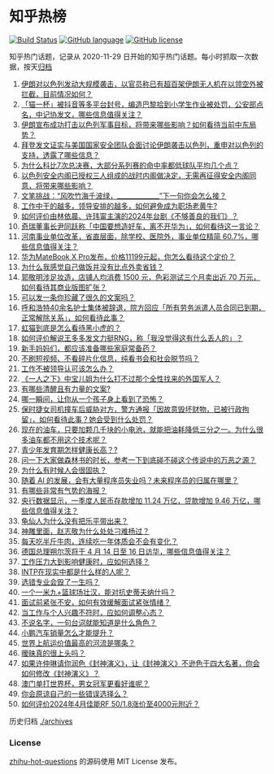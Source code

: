 # 知乎热榜
[![Build Status](https://github.com/ToWeLong/zhihu-hot-questions/workflows/CI/badge.svg)](https://github.com/ToWeLong/zhihu-hot-questions/actions)
[![GitHub language](https://img.shields.io/badge/language-golang-orange.svg)](https://golang.org/)
[![GitHub license](https://img.shields.io/github/license/ToWeLong/zhihu-hot-questions)](https://github.com/ToWeLong/zhihu-hot-questions/blob/main/LICENSE)

知乎热门话题，记录从 2020-11-29 日开始的知乎热门话题。每小时抓取一次数据，按天[归档](./archives)

<!-- BEGIN -->

1. [伊朗对以色列发动大规模袭击，以官员称已有超百架伊朗无人机在以领空外被拦截，目前情况如何？](https://www.zhihu.com/question/652881800)
1. [「猫一杯」被抖音等多平台封号，编造巴黎拾到小学生作业被处罚，公安部点名，中记协发文，哪些信息值得关注？](https://www.zhihu.com/question/652840437)
1. [伊朗宣布成功打击以色列军事目标，将带来哪些影响？如何看待当前中东局势？](https://www.zhihu.com/question/652882342)
1. [拜登发文证实与美国国家安全团队会面讨论伊朗袭击以色列，重申对以色列的支持，透露了哪些信息？](https://www.zhihu.com/question/652882778)
1. [为什么科比7次总决赛，大部分系列赛的命中率都低球队平均几个点？](https://www.zhihu.com/question/652576202)
1. [以色列安全内阁已授权三人组成的战时内阁做决定，无需再征得安全内阁同意，将带来哪些影响？](https://www.zhihu.com/question/652885459)
1. [文笔挑战：“风吹竹海千波绿，_____________”下一句你会怎么接？](https://www.zhihu.com/question/652686992)
1. [工作中干的越多，领导安排的越多，如何避免成为职场老黄牛?](https://www.zhihu.com/question/652819134)
1. [如何评价由林依晨、许玮甯主演的2024年台剧《不够善良的我们》？](https://www.zhihu.com/question/651525858)
1. [奇瑞董事长尹同跃称「中国要想造好车，离不开华为」，如何看待这一言论？](https://www.zhihu.com/question/652686161)
1. [河南事业单位改革，省直层面，除学校、医院外，事业单位精简 60.7%，哪些信息值得关注？](https://www.zhihu.com/question/652809528)
1. [华为MateBook X Pro发布，价格11199元起，你怎么看待这个定价？](https://www.zhihu.com/question/652634192)
1. [为什么我感觉自己做饭并没有比点外卖省钱？](https://www.zhihu.com/question/438496778)
1. [郭敬明涉足妆造，店铺人均消费 1500 元，色彩测试三个月卖出近 70 万元，如何看待其商业版图扩张？](https://www.zhihu.com/question/652797174)
1. [可以发一条你珍藏了很久的文案吗？](https://www.zhihu.com/question/652538239)
1. [呼和浩特40余名护士集体被辞退，院方回应「所有劳务派遣人员合同已到期，正常解除关系」，如何看待此事？](https://www.zhihu.com/question/652826604)
1. [虹猫到底是怎么看待黑小虎的？](https://www.zhihu.com/question/425838975)
1. [如何评价解说王多多发文力挺RNG，称「我没觉得这有什么丢人的」？](https://www.zhihu.com/question/652802240)
1. [新手妈妈们，都应该准备哪些家庭常备药？](https://www.zhihu.com/question/652801868)
1. [不刷短视频、不看碎片化信息，纯看书会和社会脱节吗？](https://www.zhihu.com/question/573093752)
1. [工作不被领导认可该怎么办？](https://www.zhihu.com/question/652753988)
1. [《一人之下》中宝儿姐为什么打不过那个全性找来的外国军人？](https://www.zhihu.com/question/356853499)
1. [有哪些清醒且有力量的文案?](https://www.zhihu.com/question/652561501)
1. [哪一瞬间，让你从一个孩子身上看到了恐怖？](https://www.zhihu.com/question/650225612)
1. [保时捷女司机撞车后威胁对方，警方通报「因故意毁坏财物，已被行政拘留」，如何看待此事？她会受到什么处罚？](https://www.zhihu.com/question/652822714)
1. [现在的油车，只要加颗几千块的小电池，就能把油耗降低三分之一。为什么很多油车都不用这个技术呢？](https://www.zhihu.com/question/652140838)
1. [青少年发育期怎样健康长高？?](https://www.zhihu.com/question/652850777)
1. [问一下大家做森林书的时长，参考一下到底碰不碰这个传说中的万恶之源？](https://www.zhihu.com/question/573856462)
1. [为什么有时候人会很固执？](https://www.zhihu.com/question/652853214)
1. [随着 AI 的发展，会有大量程序员失业吗？未来程序员的归属在哪里？](https://www.zhihu.com/question/652005915)
1. [有哪些非常有气势的海报？](https://www.zhihu.com/question/34829893)
1. [央行数据显示，一季度人民币存款增加 11.24 万亿，贷款增加 9.46 万亿，哪些信息值得关注？](https://www.zhihu.com/question/652732463)
1. [龟仙人为什么没有把乐平带出来？](https://www.zhihu.com/question/296355965)
1. [神雕里面，赵志敬为什么处处刁难杨过？](https://www.zhihu.com/question/304684001)
1. [每天吃半斤牛肉，连续吃一年体质会不会有变化？](https://www.zhihu.com/question/64085283)
1. [德国总理朔尔茨将于 4 月 14 日至 16 日访华，哪些信息值得关注？](https://www.zhihu.com/question/652718287)
1. [工作压力大到影响健康时，应如何选择？](https://www.zhihu.com/question/652753991)
1. [INTP在现实中都是什么样的人呢？](https://www.zhihu.com/question/620078814)
1. [选错专业会毁了一生吗？](https://www.zhihu.com/question/332797876)
1. [一个一米九+篮球场壮汉，能对抗史蒂夫纳什吗？](https://www.zhihu.com/question/651955812)
1. [面试前紧张不安，如何有效缓解面试紧张情绪？](https://www.zhihu.com/question/652791561)
1. [当工作与个人兴趣不符时，应如何调整心态？](https://www.zhihu.com/question/652615322)
1. [不说名字，一句台词就能知道是什么角色？](https://www.zhihu.com/question/652357660)
1. [小鹏汽车销量怎么才能提升？](https://www.zhihu.com/question/652617527)
1. [世界上航运价值最高的河流是哪条？](https://www.zhihu.com/question/610461089)
1. [暧昧真的很上头吗？](https://www.zhihu.com/question/651469720)
1. [如果许仲琳请你润色《封神演义》，让《封神演义》不逊色于四大名著，你会如何修改《封神演义》？](https://www.zhihu.com/question/570253566)
1. [澳门单打世界杯，男女冠军更看好谁呢？](https://www.zhihu.com/question/652619086)
1. [你会原谅自己的一些错误选择么？](https://www.zhihu.com/question/652182225)
1. [如何评价2024年4月佳能RF 50/1.8涨价至4000元附近？](https://www.zhihu.com/question/652839498)

<!-- END -->

历史归档 [./archives](./archives)


### License
[zhihu-hot-questions](https://github.com/towelong/zhihu-hot-questions) 的源码使用 MIT License 发布。